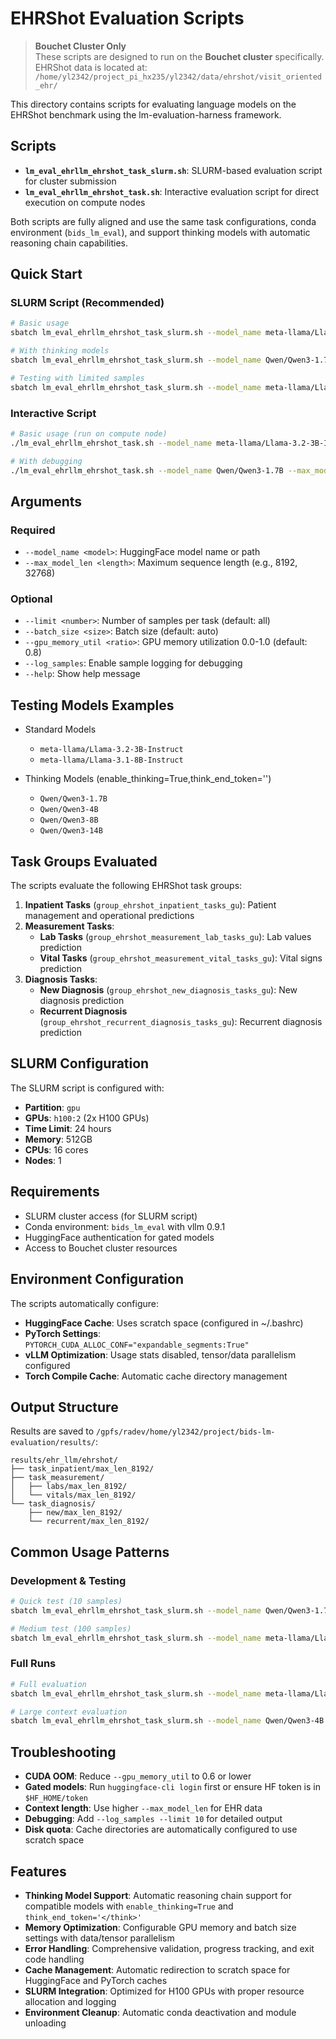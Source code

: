 # EHRShot Evaluation Scripts

> **Bouchet Cluster Only**  
> These scripts are designed to run on the **Bouchet cluster** specifically.  
> EHRShot data is located at: `/home/yl2342/project_pi_hx235/yl2342/data/ehrshot/visit_oriented_ehr/`

This directory contains scripts for evaluating language models on the EHRShot benchmark using the lm-evaluation-harness framework.

## Scripts

- **`lm_eval_ehrllm_ehrshot_task_slurm.sh`**: SLURM-based evaluation script for cluster submission
- **`lm_eval_ehrllm_ehrshot_task.sh`**: Interactive evaluation script for direct execution on compute nodes

Both scripts are fully aligned and use the same task configurations, conda environment (`bids_lm_eval`), and support thinking models with automatic reasoning chain capabilities.

## Quick Start

### SLURM Script (Recommended)

```bash
# Basic usage
sbatch lm_eval_ehrllm_ehrshot_task_slurm.sh --model_name meta-llama/Llama-3.2-3B-Instruct --max_model_len 8192

# With thinking models
sbatch lm_eval_ehrllm_ehrshot_task_slurm.sh --model_name Qwen/Qwen3-1.7B --max_model_len 8192

# Testing with limited samples
sbatch lm_eval_ehrllm_ehrshot_task_slurm.sh --model_name meta-llama/Llama-3.1-8B-Instruct --max_model_len 8192 --limit 100
```

### Interactive Script

```bash
# Basic usage (run on compute node)
./lm_eval_ehrllm_ehrshot_task.sh --model_name meta-llama/Llama-3.2-3B-Instruct --max_model_len 8192

# With debugging
./lm_eval_ehrllm_ehrshot_task.sh --model_name Qwen/Qwen3-1.7B --max_model_len 8192 --limit 10 --log_samples
```

## Arguments

### Required
- `--model_name <model>`: HuggingFace model name or path
- `--max_model_len <length>`: Maximum sequence length (e.g., 8192, 32768)

### Optional
- `--limit <number>`: Number of samples per task (default: all)
- `--batch_size <size>`: Batch size (default: auto)
- `--gpu_memory_util <ratio>`: GPU memory utilization 0.0-1.0 (default: 0.8)
- `--log_samples`: Enable sample logging for debugging
- `--help`: Show help message

## Testing Models Examples
- Standard Models
  - `meta-llama/Llama-3.2-3B-Instruct`
  - `meta-llama/Llama-3.1-8B-Instruct`

- Thinking Models (enable_thinking=True,think_end_token='</think>')
  - `Qwen/Qwen3-1.7B`
  - `Qwen/Qwen3-4B`
  - `Qwen/Qwen3-8B`
  - `Qwen/Qwen3-14B`

## Task Groups Evaluated

The scripts evaluate the following EHRShot task groups:

1. **Inpatient Tasks** (`group_ehrshot_inpatient_tasks_gu`): Patient management and operational predictions
2. **Measurement Tasks**: 
   - **Lab Tasks** (`group_ehrshot_measurement_lab_tasks_gu`): Lab values prediction
   - **Vital Tasks** (`group_ehrshot_measurement_vital_tasks_gu`): Vital signs prediction
3. **Diagnosis Tasks**:
   - **New Diagnosis** (`group_ehrshot_new_diagnosis_tasks_gu`): New diagnosis prediction
   - **Recurrent Diagnosis** (`group_ehrshot_recurrent_diagnosis_tasks_gu`): Recurrent diagnosis prediction

## SLURM Configuration

The SLURM script is configured with:
- **Partition**: `gpu`
- **GPUs**: `h100:2` (2x H100 GPUs)
- **Time Limit**: 24 hours
- **Memory**: 512GB
- **CPUs**: 16 cores
- **Nodes**: 1

## Requirements

- SLURM cluster access (for SLURM script)
- Conda environment: `bids_lm_eval` with vllm 0.9.1
- HuggingFace authentication for gated models
- Access to Bouchet cluster resources

## Environment Configuration

The scripts automatically configure:
- **HuggingFace Cache**: Uses scratch space (configured in ~/.bashrc)
- **PyTorch Settings**: `PYTORCH_CUDA_ALLOC_CONF="expandable_segments:True"`
- **vLLM Optimization**: Usage stats disabled, tensor/data parallelism configured
- **Torch Compile Cache**: Automatic cache directory management

## Output Structure

Results are saved to `/gpfs/radev/home/yl2342/project/bids-lm-evaluation/results/`:

```
results/ehr_llm/ehrshot/
├── task_inpatient/max_len_8192/
├── task_measurement/
│   ├── labs/max_len_8192/
│   └── vitals/max_len_8192/
└── task_diagnosis/
    ├── new/max_len_8192/
    └── recurrent/max_len_8192/
```

## Common Usage Patterns

### Development & Testing
```bash
# Quick test (10 samples)
sbatch lm_eval_ehrllm_ehrshot_task_slurm.sh --model_name Qwen/Qwen3-1.7B --max_model_len 8192 --limit 10 --log_samples

# Medium test (100 samples)
sbatch lm_eval_ehrllm_ehrshot_task_slurm.sh --model_name meta-llama/Llama-3.2-3B-Instruct --max_model_len 8192 --limit 100
```

### Full Runs
```bash
# Full evaluation
sbatch lm_eval_ehrllm_ehrshot_task_slurm.sh --model_name meta-llama/Llama-3.1-8B-Instruct --max_model_len 8192

# Large context evaluation
sbatch lm_eval_ehrllm_ehrshot_task_slurm.sh --model_name Qwen/Qwen3-4B --max_model_len 32768
```

## Troubleshooting

- **CUDA OOM**: Reduce `--gpu_memory_util` to 0.6 or lower
- **Gated models**: Run `huggingface-cli login` first or ensure HF token is in `$HF_HOME/token`
- **Context length**: Use higher `--max_model_len` for EHR data
- **Debugging**: Add `--log_samples --limit 10` for detailed output
- **Disk quota**: Cache directories are automatically configured to use scratch space

## Features

- **Thinking Model Support**: Automatic reasoning chain support for compatible models with `enable_thinking=True` and `think_end_token='</think>'`
- **Memory Optimization**: Configurable GPU memory and batch size settings with data/tensor parallelism
- **Error Handling**: Comprehensive validation, progress tracking, and exit code handling
- **Cache Management**: Automatic redirection to scratch space for HuggingFace and PyTorch caches
- **SLURM Integration**: Optimized for H100 GPUs with proper resource allocation and logging
- **Environment Cleanup**: Automatic conda deactivation and module unloading 